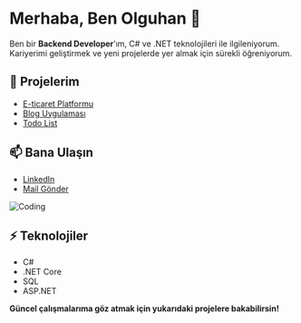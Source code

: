 
# Merhaba, Ben Olguhan 👋

Ben bir **Backend Developer**'ım, C# ve .NET teknolojileri ile ilgileniyorum. Kariyerimi geliştirmek ve yeni projelerde yer almak için sürekli öğreniyorum.

## 🚀 Projelerim
- [E-ticaret Platformu](https://github.com/olguhanhunerli/StoreWay)
- [Blog Uygulaması](https://github.com/olguhanhunerli/BlogApi)
- [Todo List](https://github.com/olguhanhunerli/TodoList)

## 📫 Bana Ulaşın
- [LinkedIn](https://www.linkedin.com/in/olguhan-h%C3%BCnerli-166351222/)
- [Mail Gönder](mailto:olguhanhunerli@gmail.com)

![Coding](https://media.giphy.com/media/L8K62iTDkzGX6/giphy.gif)

## ⚡ Teknolojiler
- C#
- .NET Core
- SQL
- ASP.NET

**Güncel çalışmalarıma göz atmak için yukarıdaki projelere bakabilirsin!**
